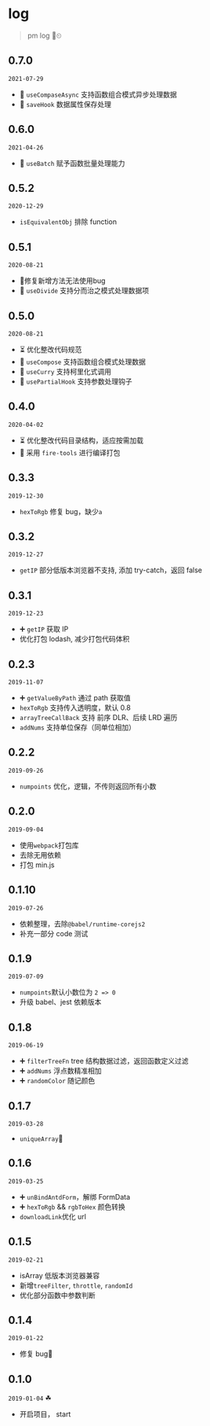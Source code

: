 # log

> pm log 🚀⏲

## 0.7.0

`2021-07-29`

- 🚀 `useCompaseAsync` 支持函数组合模式异步处理数据
- 🚀 `saveHook` 数据属性保存处理

## 0.6.0

`2021-04-26`

- 🚀 `useBatch` 赋予函数批量处理能力

## 0.5.2

`2020-12-29`

- `isEquivalentObj` 排除 function

## 0.5.1

`2020-08-21`

- 🐛修复新增方法无法使用bug
- 🚀 `useDivide` 支持分而治之模式处理数据项

## 0.5.0

`2020-08-21`

- ⏳ 优化整改代码规范
- 🚀 `useCompose` 支持函数组合模式处理数据
- 🚀 `useCurry` 支持柯里化式调用
- 🚀 `usePartialHook` 支持参数处理钩子

## 0.4.0

`2020-04-02`

- ⏳ 优化整改代码目录结构，适应按需加载
- 🚀 采用 `fire-tools` 进行编译打包

## 0.3.3

`2019-12-30`

- `hexToRgb` 修复 bug，缺少`a`

## 0.3.2

`2019-12-27`

- `getIP` 部分低版本浏览器不支持, 添加 try-catch，返回 false

## 0.3.1

`2019-12-23`

- ➕ `getIP` 获取 IP
- 优化打包 lodash, 减少打包代码体积

## 0.2.3

`2019-11-07`

- ➕ `getValueByPath` 通过 path 获取值
- `hexToRgb` 支持传入透明度，默认 0.8
- `arrayTreeCallBack` 支持 前序 DLR、后续 LRD 遍历
- `addNums` 支持单位保存（同单位相加）

## 0.2.2

`2019-09-26`

- `numpoints` 优化，逻辑，不传则返回所有小数

## 0.2.0

`2019-09-04`

- 使用`webpack`打包库
- 去除无用依赖
- 打包 min.js

## 0.1.10

`2019-07-26`

- 依赖整理，去除`@babel/runtime-corejs2`
- 补充一部分 code 测试

## 0.1.9

`2019-07-09`

- `numpoints`默认小数位为 `2 => 0`
- 升级 babel、jest 依赖版本

## 0.1.8

`2019-06-19`

- ➕ `filterTreeFn` tree 结构数据过滤，返回函数定义过滤
- ➕ `addNums` 浮点数精准相加
- ➕ `randomColor` 随记颜色

## 0.1.7

`2019-03-28`

- `uniqueArray`🐛

## 0.1.6

`2019-03-25`

- ➕ `unBindAntdForm`，解绑 FormData
- ➕ `hexToRgb` && `rgbToHex` 颜色转换
- `downloadLink`优化 url

## 0.1.5

`2019-02-21`

- isArray 低版本浏览器兼容
- 新增`treeFilter`, `throttle`, `randomId`
- 优化部分函数中参数判断

## 0.1.4

`2019-01-22`

- 修复 bug🐛

## 0.1.0

`2019-01-04` ☘

- 开启项目， start

